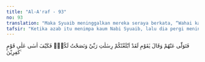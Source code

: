 ```yaml
---
title: "Al-A'raf - 93"
no: 93
translation: "Maka Syuaib meninggalkan mereka seraya berkata, “Wahai kaumku! Sungguh, aku telah menyampaikan amanat Tuhanku kepadamu dan aku telah menasihati kamu. Maka bagaimana aku akan bersedih hati terhadap orang-orang kafir?”"
tafsir: "Ketika azab itu menimpa kaum Nabi Syuaib, lalu dia pergi meninggalkan mereka, dengan penuh kesedihan ia berkata: \"Wahai kaumku, aku telah menyampaikan risalah Tuhanku kepadamu, dan aku telah melaksanakan tugasku terhadapmu, dan aku telah memberikan nasihat yang cukup kepadamu, namun kamu membelakangi kesemuanya itu, maka mengapa aku harus bersedih hati terhadap orang-orang yang kafir?\".\n\nNabi Syuaib diutus Allah untuk menuntun kaumnya kepada agama yang benar untuk mencapai rida Allah serta kebahagiaan dunia dan akhirat, untuk itu Nabi Syuaib telah mencurahkan segenap tenaganya, tetapi mereka telah memilih jalan kesesatan. Mereka bahkan mendustakannya, serta mengancam untuk mengusir dari tanah airnya. Mereka telah melemparkan diri mereka sendiri ke jurang kebinasaan, karena kekafiran mereka terhadap Allah dan Rasul-Nya. Sungguh Allah tidak menzalimi mereka."
---
```


فَتَوَلّٰى عَنْهُمْ وَقَالَ يٰقَوْمِ لَقَدْ اَبْلَغْتُكُمْ رِسٰلٰتِ رَبِّيْ وَنَصَحْتُ لَكُمْۚ فَكَيْفَ اٰسٰى عَلٰى قَوْمٍ كٰفِرِيْنَ ࣖ 
